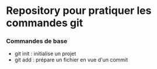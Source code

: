 # Repository pour pratiquer les commandes git

### Commandes de base

- git init : initialise un projet
- git add <fichier> : prépare un fichier en vue d'un commit
